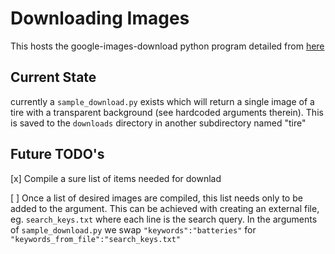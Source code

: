 # Downloading Images

This hosts the google-images-download python program detailed from [here](https://github.com/hardikvasa/google-images-download)

## Current State

currently a `sample_download.py` exists which will return a single image of a tire with a transparent background (see hardcoded arguments therein). This is saved to the `downloads` directory in another subdirectory named "tire"

## Future TODO's

[x] Compile a sure list of items needed for downlad

[ ] Once a list of desired images are compiled, this list needs only to be added to the argument. This can be achieved with creating an external file, eg. `search_keys.txt` where each line is the search query. In the arguments of `sample_download.py` we swap `"keywords":"batteries"` for `"keywords_from_file":"search_keys.txt"`
